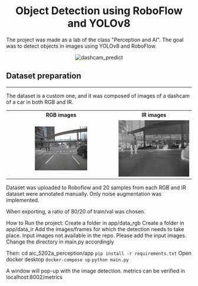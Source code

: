 <h1 align="center">Object Detection using RoboFlow and YOLOv8</h1>

The project was made as a lab of the class "Perception and AI". 
The goal was to detect objects in images using YOLOv8 and RoboFlow.

<p align="center"><img src="./misc/final.gif" alt="dashcam_predict" width="70%"></p>


<h2>Dataset preparation</h2>
<hr>
The dataset is a custom one, and it was composed of images of a dashcam of a car in both RGB and IR.
<div style="text-align: center;">
<table>
  <tr>
    <th align="center">RGB images</th>
    <th align="center">IR images</th>
  </tr>
  <tr>
    <td align="center">
      <img src="./misc/rgb_sample.jpg" alt="rgb_sample" width="50%">
    </td>
    <td align="center">
      <img src="./misc/ir_sample.jpg" alt="ir_sample">
    </td>
  </tr>
</table>
</div>

Dataset was uploaded to Roboflow and 20 samples from each RGB and IR dataset were annotated manually. Only noise augmentation was implemented. 

When exporting, a ratio of 80/20 of train/val was chosen.


How to Run the project:
Create a folder in app/data_rgb
Create a folder in app/data_ir
Add the images/frames for which the detection needs to take place.
Input images not available in the repo. Please add the input images.
Change the directory in main.py accordingly

Then:
cd aic_5202a_perception/app
`pip install -r requirements.txt`
Open docker desktop
`docker-compose up`
`python main.py`

A window will pop-up with the image detection.
metrics can be verified in localhost:8002/metrics
